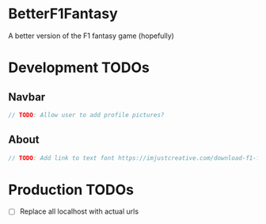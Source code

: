 # BetterF1Fantasy
A better version of the F1 fantasy game (hopefully)

# Development TODOs
## Navbar
```js
// TODO: Allow user to add profile pictures?
```

## About
```js
// TODO: Add link to text font https://imjustcreative.com/download-f1-fonts-formula-1-fonts/2021/09/16
```

# Production TODOs

- [ ] Replace all localhost with actual urls
